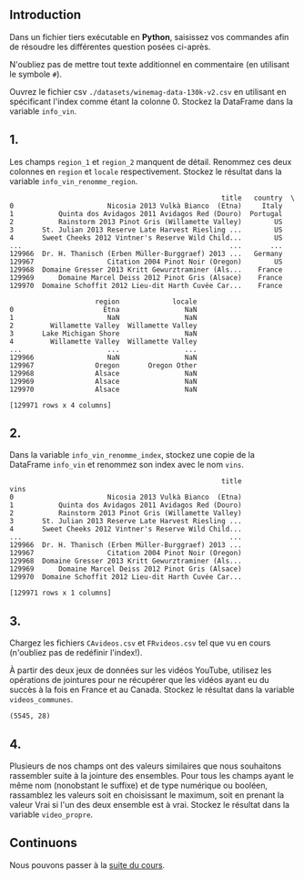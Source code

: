 ## Introduction 

Dans un fichier tiers exécutable en **Python**, saisissez vos commandes afin de résoudre les différentes question posées ci-après.

N'oubliez pas de mettre tout texte additionnel en commentaire (en utilisant le symbole `#`).

Ouvrez le fichier csv `./datasets/winemag-data-130k-v2.csv` en utilisant en spécificant l'index comme étant la colonne 0. Stockez la DataFrame dans la variable `info_vin`.

## 1.

Les champs `region_1` et `region_2` manquent de détail. Renommez ces deux colonnes en `region` et `locale` respectivement. Stockez le résultat dans la variable `info_vin_renomme_region`.


```
                                                    title   country  \
0                       Nicosia 2013 Vulkà Bianco  (Etna)     Italy   
1           Quinta dos Avidagos 2011 Avidagos Red (Douro)  Portugal   
2           Rainstorm 2013 Pinot Gris (Willamette Valley)        US   
3       St. Julian 2013 Reserve Late Harvest Riesling ...        US   
4       Sweet Cheeks 2012 Vintner's Reserve Wild Child...        US   
...                                                   ...       ...   
129966  Dr. H. Thanisch (Erben Müller-Burggraef) 2013 ...   Germany   
129967                  Citation 2004 Pinot Noir (Oregon)        US   
129968  Domaine Gresser 2013 Kritt Gewurztraminer (Als...    France   
129969      Domaine Marcel Deiss 2012 Pinot Gris (Alsace)    France   
129970  Domaine Schoffit 2012 Lieu-dit Harth Cuvée Car...    France   

                     region             locale  
0                      Etna                NaN  
1                       NaN                NaN  
2         Willamette Valley  Willamette Valley  
3       Lake Michigan Shore                NaN  
4         Willamette Valley  Willamette Valley  
...                     ...                ...  
129966                  NaN                NaN  
129967               Oregon       Oregon Other  
129968               Alsace                NaN  
129969               Alsace                NaN  
129970               Alsace                NaN  

[129971 rows x 4 columns]
```

## 2.

Dans la variable `info_vin_renomme_index`, stockez une copie de la DataFrame `info_vin` et renommez son index avec le nom `vins`.

```
                                                    title
vins                                                     
0                       Nicosia 2013 Vulkà Bianco  (Etna)
1           Quinta dos Avidagos 2011 Avidagos Red (Douro)
2           Rainstorm 2013 Pinot Gris (Willamette Valley)
3       St. Julian 2013 Reserve Late Harvest Riesling ...
4       Sweet Cheeks 2012 Vintner's Reserve Wild Child...
...                                                   ...
129966  Dr. H. Thanisch (Erben Müller-Burggraef) 2013 ...
129967                  Citation 2004 Pinot Noir (Oregon)
129968  Domaine Gresser 2013 Kritt Gewurztraminer (Als...
129969      Domaine Marcel Deiss 2012 Pinot Gris (Alsace)
129970  Domaine Schoffit 2012 Lieu-dit Harth Cuvée Car...

[129971 rows x 1 columns]
```

## 3.

Chargez les fichiers `CAvideos.csv` et `FRvideos.csv` tel que vu en cours (n'oubliez pas de redéfinir l'index!).

À partir des deux jeux de données sur les vidéos YouTube, utilisez les opérations de jointures pour ne récupérer que les vidéos ayant eu du succès à la fois en France et au Canada. Stockez le résultat dans la variable `videos_communes`.

```
(5545, 28)
```

## 4.

Plusieurs de nos champs ont des valeurs similaires que nous souhaitons rassembler suite à la jointure des ensembles. Pour tous les champs ayant le même nom (nonobstant le suffixe) et de type numérique ou booléen, rassamblez les valeurs soit en choisissant le maximum, soit en prenant la valeur Vrai si l'un des deux ensemble est à vrai. Stockez le résultat dans la variable `video_propre`.


## Continuons

Nous pouvons passer à la [suite du cours](./7_introduction_matplotlib.md).

